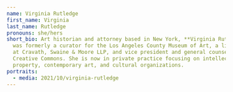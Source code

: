 ```yaml
---
name: Virginia Rutledge
first_name: Virginia
last_name: Rutledge
pronouns: she/hers
short_bio: Art historian and attorney based in New York, **Virginia Rutledge**
  was formerly a curator for the Los Angeles County Museum of Art, a litigator
  at Cravath, Swaine & Moore LLP, and vice president and general counsel of
  Creative Commons. She is now in private practice focusing on intellectual
  property, contemporary art, and cultural organizations.
portraits:
  - media: 2021/10/virginia-rutledge
---
```

